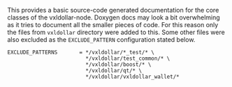 This provides a basic source-code generated documentation for the core classes of the vxldollar-node.
Doxygen docs may look a bit overwhelming as it tries to document all the smaller pieces of code. For
this reason only the files from `vxldollar` directory were added to this. Some other
files were also excluded as the `EXCLUDE_PATTERN` configuration stated below.

    EXCLUDE_PATTERNS       = */vxldollar/*_test/* \
                             */vxldollar/test_common/* \
                             */vxldollar/boost/* \
                             */vxldollar/qt/* \
                             */vxldollar/vxldollar_wallet/*

